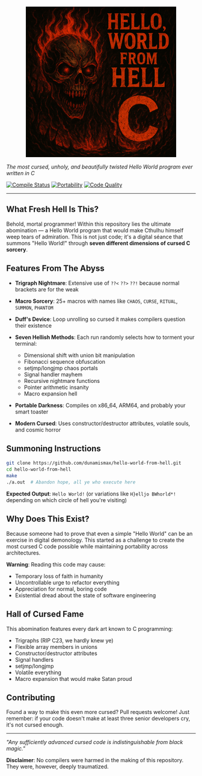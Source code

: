 <p align="center">
  <img src="https://github.com/dunamismax/images/blob/main/c/hello-world-from-hell.png" alt="Hello World From Hell PNG" width="400" />
</p>

_The most cursed, unholy, and beautifully twisted Hello World program ever written in C_

[![Compile Status](https://img.shields.io/badge/compile-succesfully%20cursed-red.svg)](https://github.com/dunamismax/hello-world-from-hell)
[![Portability](https://img.shields.io/badge/runs%20on-your%20nightmares-darkred.svg)](https://github.com/dunamismax/hello-world-from-hell)
[![Code Quality](https://img.shields.io/badge/code%20quality-eldritch%20horror-black.svg)](https://github.com/dunamismax/hello-world-from-hell)

---

## What Fresh Hell Is This?

Behold, mortal programmer! Within this repository lies the ultimate abomination — a Hello World program that would make Cthulhu himself weep tears of admiration. This is not just code; it's a digital séance that summons "Hello World!" through **seven different dimensions of cursed C sorcery**.

## Features From The Abyss

- **Trigraph Nightmare**: Extensive use of `??<` `??>` `??!` because normal brackets are for the weak
- **Macro Sorcery**: 25+ macros with names like `CHAOS`, `CURSE`, `RITUAL`, `SUMMON`, `PHANTOM`
- **Duff's Device**: Loop unrolling so cursed it makes compilers question their existence
- **Seven Hellish Methods**: Each run randomly selects how to torment your terminal:

  - Dimensional shift with union bit manipulation
  - Fibonacci sequence obfuscation
  - setjmp/longjmp chaos portals
  - Signal handler mayhem
  - Recursive nightmare functions
  - Pointer arithmetic insanity
  - Macro expansion hell

- **Portable Darkness**: Compiles on x86_64, ARM64, and probably your smart toaster
- **Modern Cursed**: Uses constructor/destructor attributes, volatile souls, and cosmic horror

## Summoning Instructions

```bash
git clone https://github.com/dunamismax/hello-world-from-hell.git
cd hello-world-from-hell
make
./a.out  # Abandon hope, all ye who execute here
```

**Expected Output**: `Hello World!` (or variations like `H}elljo BWhorld*!` depending on which circle of hell you're visiting)

## Why Does This Exist?

Because someone had to prove that even a simple "Hello World" can be an exercise in digital demonology. This started as a challenge to create the most cursed C code possible while maintaining portability across architectures.

**Warning**: Reading this code may cause:

- Temporary loss of faith in humanity
- Uncontrollable urge to refactor everything
- Appreciation for normal, boring code
- Existential dread about the state of software engineering

## Hall of Cursed Fame

This abomination features every dark art known to C programming:

- Trigraphs (RIP C23, we hardly knew ye)
- Flexible array members in unions
- Constructor/destructor attributes
- Signal handlers
- setjmp/longjmp
- Volatile everything
- Macro expansion that would make Satan proud

## Contributing

Found a way to make this even more cursed? Pull requests welcome! Just remember: if your code doesn't make at least three senior developers cry, it's not cursed enough.

---

_"Any sufficiently advanced cursed code is indistinguishable from black magic."_

**Disclaimer**: No compilers were harmed in the making of this repository. They were, however, deeply traumatized.
